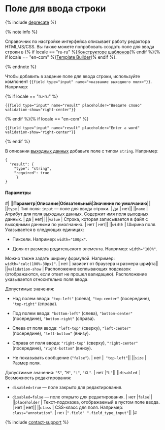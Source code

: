 # Поле для ввода строки

{% include [deprecate](../../../_includes/deprecate.md) %}

{% note info %}

Справочник по настройке интерфейса описывает работу редактора HTML/JS/CSS. Вы также можете попробовать создать поле для ввода строки в {% if locale == "ru-ru" %}[Конструкторе шаблонов](../../../template-builder/reference/field.text.md){% endif %}{% if locale == "en-com" %}[Template Builder](../../../../en/docs/template-builder/reference/field.text.md){% endif %}.

{% endnote %}

Чтобы добавить в задание поле для ввода строки, используйте компонент `{{field type="input" name="<название выходного поля>"}}`. Например:

{% if locale == "ru-ru" %}

```plaintext
{{field type="input" name="result" placeholder="Введите слово" validation-show="right-center"}}
```

{% endif %}{% if locale == "en-com" %}

```plaintext
{{field type="input" name="result" placeholder="Enter a word" validation-show="right-center"}}
```

{% endif %}

В описании [выходных данных](../incoming.md) добавьте поле с типом `string`. Например:

```plaintext
{
  "result": {
    "type": "string",
    "required": true
     }
}
```

#### Параметры

#|
||**Параметр**|**Описание**|**Обязательный**|**Значение по умолчанию**||
||`type` | Тип поля: `input` — поле для ввода строки. | да | нет||
||`name` | Атрибут для поля выходных данных. Содержит имя поля выходных данных. | да | нет||
||`value` | Строка, которая записывается в файл с выходными данными по умолчанию. | нет | нет||
||`width` | Ширина поля. Указывается в следующих единицах:

- Пиксели. Например: `width="100px"`.

- Доля от размера родительского элемента. Например: `width="100%"`.

Можно также задать ширину формулой. Например: `width="calc(100%-30px)"`. | нет | зависит от браузера и размера шрифта||
||`validation-show` | Расположение всплывающих подсказок (отображаются, если ответ не прошел валидацию). Расположение указывается относительно поля ввода.

Допустимые значения:

- Над полем ввода: `"top-left"` (слева), `"top-center"` (посередине), `"top-right"` (справа).

- Под полем ввода: `"bottom-left"` (слева), `"bottom-center"` (посередине), `"bottom-right"` (справа).

- Слева от поля ввода: `"left-top"` (сверху), `"left-center"` (посередине), `"left-bottom"` (внизу).

- Справа от поля ввода: `"right-top"` (сверху), `"right-center"` (посередине), `"right-bottom"` (внизу).

- Не показывать сообщение (`"false"`). | нет |` "top-left"`||
||`size` | Размер поля.

Допустимые значения: `"S"`, "`M"`, `"L"`, `"XL"`. | нет |`"L"`||
||`disabled` | Возможность редактирования:

- `disabled=true` — поле закрыто для редактирования.

- `disabled=false` — поле открыто для редактирования. | нет |`false`||
||`placeholder` | Текст-подсказка, отображаемый в пустом поле ввода. | нет | нет||
||`class` | CSS-класс для поля. Например: `class="annotation"`. | нет |`".field" ".field_type_input"`||
|#

{% include [contact-support](../../_includes/contact-support.md) %}